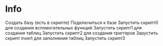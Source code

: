 # Info
Создать базу (есть в скрипте)
Подключиться к базе
Запустить скрипт0 для создания вспомогательных функций
Запустить скрипт1 для создания таблиц
Запустить скрипт2 для создания триггеров
Зарустить скрипт insert для заполнения таблиц
Запустить скрипт3

